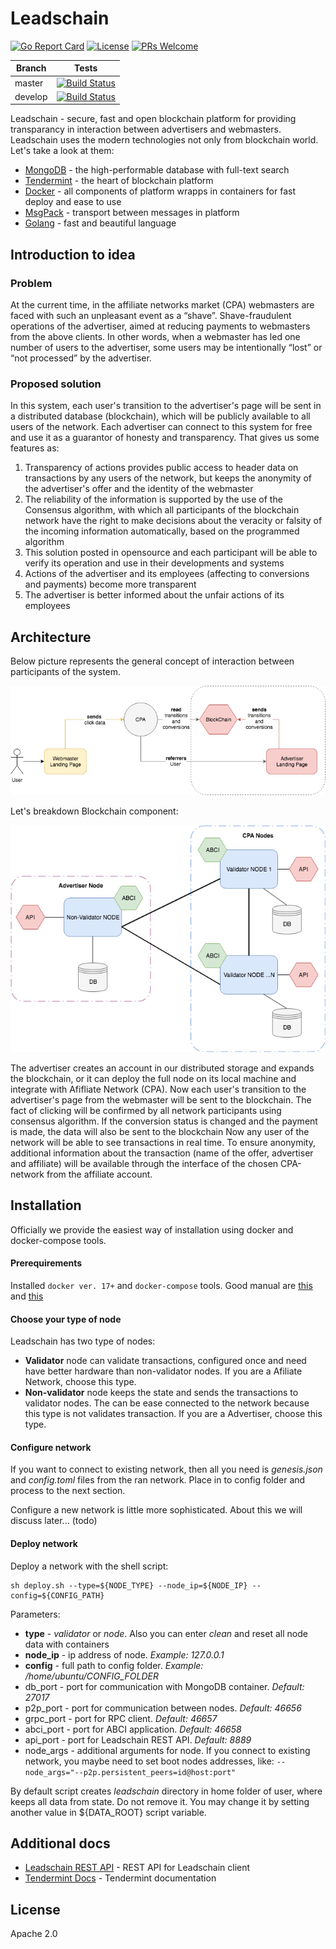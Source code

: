 # Leadschain
[![Go Report Card](https://goreportcard.com/badge/github.com/leadschain/leadschain)](https://goreportcard.com/report/github.com/leadschain/leadschain) [![License](https://img.shields.io/badge/License-Apache%202.0-blue.svg)](https://opensource.org/licenses/Apache-2.0) [![PRs Welcome](https://img.shields.io/badge/PRs-welcome-brightgreen.svg?style=flat-square)](http://makeapullrequest.com)

| Branch  | Tests |
| ------------- | ------------- |
| master  | [![Build Status](https://travis-ci.org/leadschain/leadschain.svg?branch=master)](https://travis-ci.org/leadschain/leadschain)  |
| develop  | [![Build Status](https://travis-ci.org/leadschain/leadschain.svg?branch=develop)](https://travis-ci.org/leadschain/leadschain)  |

Leadschain - secure, fast and open blockchain platform for providing transparancy in interaction between advertisers and webmasters.
Leadschain uses the modern technologies not only from blockchain world. 
Let's take a look at them:
  * [MongoDB] - the high-performable database with full-text search
  * [Tendermint] - the heart of blockchain platform
  * [Docker] - all components of platform wrapps in containers for fast deploy and ease to use
  * [MsgPack] - transport between messages in platform
  * [Golang] - fast and beautiful language

## Introduction to idea
### Problem
At the current time, in the affiliate networks market (CPA) webmasters are faced with such an unpleasant event as a “shave”. Shave-fraudulent operations of the advertiser, aimed at reducing payments to webmasters from the above clients. In other words, when a webmaster has led one number of users to the advertiser, some users may be intentionally “lost” or “not processed” by the advertiser.

### Proposed solution
In this system, each user's transition to the advertiser's page will be sent in a distributed database (blockchain), which will be publicly available to all users of the network. Each advertiser can connect to this system for free and use it as a guarantor of honesty and transparency. 
That gives us some features as:
1. Transparency of actions provides public access to header data on transactions by any users of the network, but keeps the anonymity of the advertiser's offer and the identity of the webmaster
2. The reliability of the information is supported by the use of the Consensus algorithm, with which all participants of the blockchain network have the right to make decisions about the veracity or falsity of the incoming information automatically, based on the programmed algorithm
3. This solution posted in opensource and each participant will be able to verify its operation and use in their developments and systems
4. Actions of the advertiser and its employees (affecting to conversions and payments) become more transparent
5. The advertiser is better informed about the unfair actions of its employees

## Architecture
Below picture represents the general concept of interaction between participants of the system.

![Base concept](docs/architecture/concept.png)

Let's breakdown Blockchain component:

![Nodes communication](docs/architecture/nodes_cm.png)

The advertiser creates an account in our distributed storage and expands the blockchain, or it can deploy the full node on its local machine and integrate with Afifliate Network (CPA).
Now each user's transition to the advertiser's page from the webmaster will be sent to the blockchain. The fact of clicking will be confirmed by all network participants using consensus algorithm.
If the conversion status is changed and the payment is made, the data will also be sent to the blockchain
Now any user of the network will be able to see transactions in real time. To ensure anonymity, additional information about the transaction (name of the offer, advertiser and affiliate) will be available through the interface of the chosen CPA-network from the affiliate account.

## Installation
Officially we provide the easiest way of installation using docker and docker-compose tools.
#### Prerequirements
Installed `docker ver. 17+` and `docker-compose` tools. Good manual are [this](https://docs.docker.com/install/linux/docker-ce/ubuntu/#install-docker-ce-1 "this") and [this](https://docs.docker.com/compose/install/#install-compose "this")

#### Choose your type of node
Leadschain has two type of nodes:
- **Validator** node can validate transactions, configured once and need have better hardware than non-validator nodes. If you are a Afiliate Network, choose this type.
- **Non-validator** node keeps the state and sends the transactions to validator nodes. The can be ease connected to the network because this type is not validates transaction. If you are a Advertiser, choose this type.

#### Configure network
If you want to connect to existing network, then all you need is *genesis.json* and *config.toml* files from the ran network. Place in to config folder and process to the next section.

Configure a new network is little more sophisticated. About this we will discuss later... (todo)
#### Deploy network
Deploy a network with the shell script:

```shell
sh deploy.sh --type=${NODE_TYPE} --node_ip=${NODE_IP} --config=${CONFIG_PATH}
```
Parameters:
* **type** - *validator* or *node*. Also you can enter *clean* and reset all node data with containers
* **node_ip** - ip address of node. *Example: 127.0.0.1*
* **config** - full path to config folder. *Example: /home/ubuntu/CONFIG_FOLDER*
* db_port - port for communication with MongoDB container. *Default: 27017*
* p2p_port - port for communication between nodes. *Default: 46656*
* grpc_port - port for RPC client. *Default: 46657*
* abci_port - port for ABCI application. *Default: 46658*
* api_port - port for Leadschain REST API. *Default: 8889*
* node_args - additional arguments for node. If you connect to existing network, you maybe need to set boot nodes addresses, like: `--node_args="--p2p.persistent_peers=id@host:port"`

By default script creates *leadschain* directory in home folder of user, where keeps all data from state. Do not remove it.
You may change it by setting another value in ${DATA_ROOT} script variable.

## Additional docs
  * [Leadschain REST API] - REST API for Leadschain client
  * [Tendermint Docs] - Tendermint documentation

License
----
Apache 2.0

   [MongoDB]: <https://www.mongodb.com/>
   [Tendermint]: <https://github.com/tendermint/tendermint>
   [Docker]: <https://www.docker.com/>
   [MsgPack]: <https://msgpack.org/>
   [Golang]: <https://golang.org/>
   [Leadschain REST API]: <https://leadschain1.docs.apiary.io/>
   [Tendermint Docs]: <http://tendermint.readthedocs.io/en/master/introduction.html>
